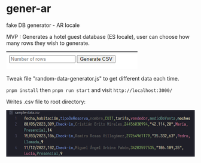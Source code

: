 # gener-ar
fake DB generator - AR locale 

MVP : Generates a hotel guest database (ES locale), user can choose how many rows they wish to generate. 

![alt](public\readme-screenshot-1.png)

Tweak file "random-data-generator.js" to get different data each time.

`pnpm install` then `pnpm run start` and visit `http://localhost:3000/`

Writes .csv file to root directory:

![alt](public\readme-screenshot-2.png)



